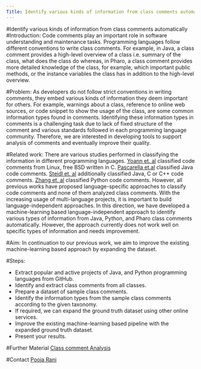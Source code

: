 ```yaml
---
Title: Identify various kinds of information from class comments automatically
---
```

#Identify various kinds of information from class comments automatically
#Introduction:
Code comments play an important role in software understanding and maintenance tasks.
Programming languages follow  different conventions to write class comments.
For example, in Java, a class comment provides a high-level overview of a class i.e. summary of the class, what does the class do whereas, in Pharo, a class comment provides more detailed knowledge of the class, for example, which important public methods, or the instance variables the class has in addition to the high-level overview.

 
#Problem:
As developers do not follow strict conventions in writing comments, they embed various kinds of information they deem important for others.
For example, warnings about a class, reference to online web sources, or code snippet to show the usage of the class, are some common information types found in comments.
Identifying these information types in comments is a challenging task due to lack of fixed structure of the comment and various standards followed in each programming language community. Therefore, we are interested in developing tools to support analysis of comments and eventually improve their quality.

#Related work:
There are various studies performed in classifying the information in different programming languages. [Yoann et. al](https://ieeexplore.ieee.org/abstract/document/5070533) classified code comments from Linux, free BSD written in C.  [Pascarella et.al](https://ieeexplore.ieee.org/abstract/document/7962372) classified Java code comments. [Steidl et. al](https://ieeexplore.ieee.org/abstract/document/6613836) additionally classified Java, C or C\+\+ code comments. [Zhang et. al](https://link.springer.com/chapter/10.1007/978-3-030-02934-0_4) classified Python code comments. However, all previous works have proposed language-specific approaches to classify code comments and none of them analyzed class comments. 
With the increasing usage of multi-language projects, it is important to build language-independent approaches. In this direction, we have developed a machine-learning based language-independent approach to identify various types of information from Java, Python, and Pharo class comments automatically. However, the approach currently does not work well on specific types of information and needs improvement. 

#Aim:
In continuation to our previous work, we aim to improve the existing machine-learning based approach by expanding the dataset.

#Steps:

-  Extract popular and active projects of Java, and Python programming languages from GitHub.
-  Identify and extract class comments from all classes.
-  Prepare a dataset of sample class comments.  
-  Identify the information types from the sample class comments according to the given taxonomy.
-  If required, we can expand the ground truth dataset using other online services.
-  Improve the existing machine-learning based pipeline with the expanded ground truth dataset.
-  Present your results. 

#Further Material
[Class comment Analysis](%base_url%/download/softwarecomposition/2019-11-26-Ivan-classCommentAnalysis.pdf)

#Contact
[Pooja Rani](%base_url%/staff/Pooja-Rani)
